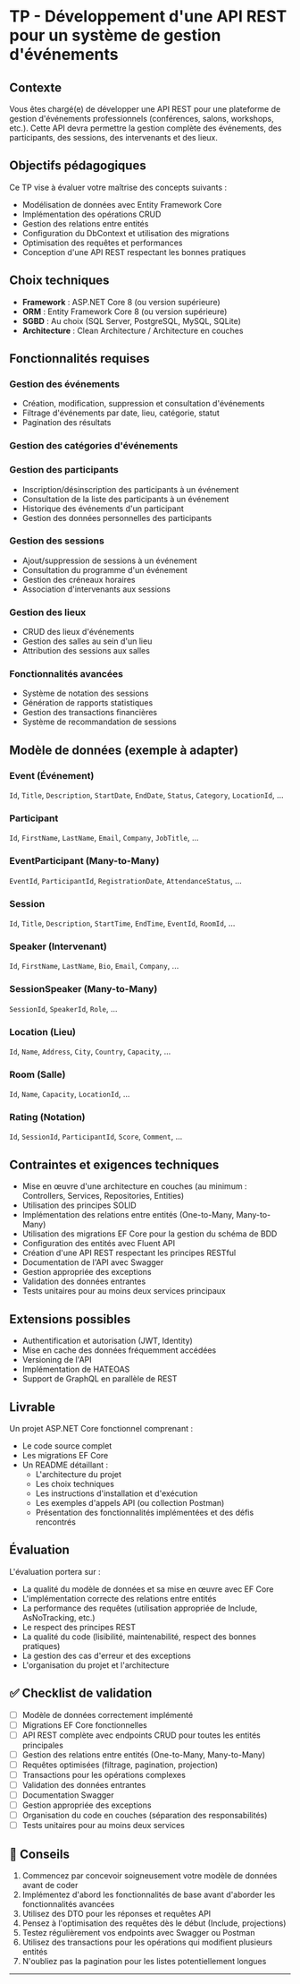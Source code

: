 # TP - Développement d'une API REST pour un système de gestion d'événements

## Contexte

Vous êtes chargé(e) de développer une API REST pour une plateforme de gestion d'événements professionnels (conférences, salons, workshops, etc.). Cette API devra permettre la gestion complète des événements, des participants, des sessions, des intervenants et des lieux.

## Objectifs pédagogiques

Ce TP vise à évaluer votre maîtrise des concepts suivants :

- Modélisation de données avec Entity Framework Core  
- Implémentation des opérations CRUD  
- Gestion des relations entre entités  
- Configuration du DbContext et utilisation des migrations  
- Optimisation des requêtes et performances  
- Conception d'une API REST respectant les bonnes pratiques

## Choix techniques

- **Framework** : ASP.NET Core 8 (ou version supérieure)  
- **ORM** : Entity Framework Core 8 (ou version supérieure)  
- **SGBD** : Au choix (SQL Server, PostgreSQL, MySQL, SQLite)  
- **Architecture** : Clean Architecture / Architecture en couches

## Fonctionnalités requises

### Gestion des événements

- Création, modification, suppression et consultation d'événements  
- Filtrage d'événements par date, lieu, catégorie, statut  
- Pagination des résultats

### Gestion des catégories d'événements

### Gestion des participants

- Inscription/désinscription des participants à un événement  
- Consultation de la liste des participants à un événement  
- Historique des événements d'un participant  
- Gestion des données personnelles des participants

### Gestion des sessions

- Ajout/suppression de sessions à un événement  
- Consultation du programme d'un événement  
- Gestion des créneaux horaires  
- Association d'intervenants aux sessions

### Gestion des lieux

- CRUD des lieux d'événements  
- Gestion des salles au sein d'un lieu  
- Attribution des sessions aux salles

### Fonctionnalités avancées

- Système de notation des sessions  
- Génération de rapports statistiques  
- Gestion des transactions financières  
- Système de recommandation de sessions

## Modèle de données (exemple à adapter)

### Event (Événement)

`Id`, `Title`, `Description`, `StartDate`, `EndDate`, `Status`, `Category`, `LocationId`, ...

### Participant

`Id`, `FirstName`, `LastName`, `Email`, `Company`, `JobTitle`, ...

### EventParticipant (Many-to-Many)

`EventId`, `ParticipantId`, `RegistrationDate`, `AttendanceStatus`, ...

### Session

`Id`, `Title`, `Description`, `StartTime`, `EndTime`, `EventId`, `RoomId`, ...

### Speaker (Intervenant)

`Id`, `FirstName`, `LastName`, `Bio`, `Email`, `Company`, ...

### SessionSpeaker (Many-to-Many)

`SessionId`, `SpeakerId`, `Role`, ...

### Location (Lieu)

`Id`, `Name`, `Address`, `City`, `Country`, `Capacity`, ...

### Room (Salle)

`Id`, `Name`, `Capacity`, `LocationId`, ...

### Rating (Notation)

`Id`, `SessionId`, `ParticipantId`, `Score`, `Comment`, ...

## Contraintes et exigences techniques

- Mise en œuvre d'une architecture en couches (au minimum : Controllers, Services, Repositories, Entities)  
- Utilisation des principes SOLID  
- Implémentation des relations entre entités (One-to-Many, Many-to-Many)  
- Utilisation des migrations EF Core pour la gestion du schéma de BDD  
- Configuration des entités avec Fluent API  
- Création d'une API REST respectant les principes RESTful  
- Documentation de l'API avec Swagger  
- Gestion appropriée des exceptions  
- Validation des données entrantes  
- Tests unitaires pour au moins deux services principaux

## Extensions possibles

- Authentification et autorisation (JWT, Identity)  
- Mise en cache des données fréquemment accédées  
- Versioning de l'API  
- Implémentation de HATEOAS  
- Support de GraphQL en parallèle de REST

## Livrable

Un projet ASP.NET Core fonctionnel comprenant :

- Le code source complet  
- Les migrations EF Core  
- Un README détaillant :
  - L'architecture du projet  
  - Les choix techniques  
  - Les instructions d'installation et d'exécution  
  - Les exemples d'appels API (ou collection Postman)  
  - Présentation des fonctionnalités implémentées et des défis rencontrés

## Évaluation

L'évaluation portera sur :

- La qualité du modèle de données et sa mise en œuvre avec EF Core  
- L'implémentation correcte des relations entre entités  
- La performance des requêtes (utilisation appropriée de Include, AsNoTracking, etc.)  
- Le respect des principes REST  
- La qualité du code (lisibilité, maintenabilité, respect des bonnes pratiques)  
- La gestion des cas d'erreur et des exceptions  
- L'organisation du projet et l'architecture

## ✅ Checklist de validation

- [ ] Modèle de données correctement implémenté  
- [ ] Migrations EF Core fonctionnelles  
- [ ] API REST complète avec endpoints CRUD pour toutes les entités principales  
- [ ] Gestion des relations entre entités (One-to-Many, Many-to-Many)  
- [ ] Requêtes optimisées (filtrage, pagination, projection)  
- [ ] Transactions pour les opérations complexes  
- [ ] Validation des données entrantes  
- [ ] Documentation Swagger  
- [ ] Gestion appropriée des exceptions  
- [ ] Organisation du code en couches (séparation des responsabilités)  
- [ ] Tests unitaires pour au moins deux services

## 🧠 Conseils

1. Commencez par concevoir soigneusement votre modèle de données avant de coder  
2. Implémentez d'abord les fonctionnalités de base avant d'aborder les fonctionnalités avancées  
3. Utilisez des DTO pour les réponses et requêtes API  
4. Pensez à l'optimisation des requêtes dès le début (Include, projections)  
5. Testez régulièrement vos endpoints avec Swagger ou Postman  
6. Utilisez des transactions pour les opérations qui modifient plusieurs entités  
7. N'oubliez pas la pagination pour les listes potentiellement longues

---